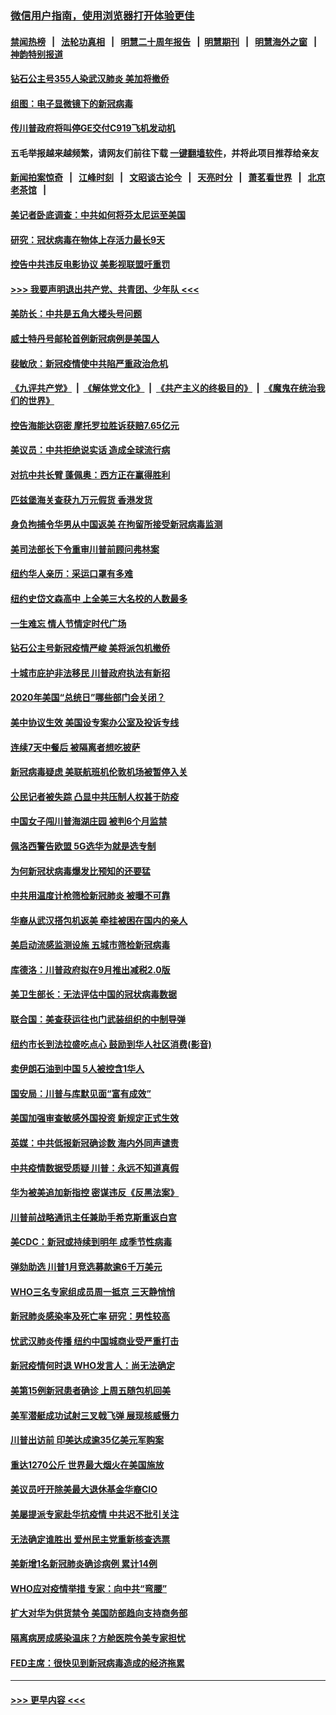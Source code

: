 ### [微信用户指南，使用浏览器打开体验更佳](https://github.com/gfw-breaker/banned-news1/blob/master/indexes/wechat-guide.md?t=0)
#### [禁闻热榜](热点新闻.md?t=0)  &nbsp;&nbsp;|&nbsp;&nbsp; [法轮功真相](https://github.com/gfw-breaker/truth/blob/master/README.md?t=0) &nbsp;&nbsp;|&nbsp;&nbsp; [明慧二十周年报告](https://github.com/gfw-breaker/mh-reports/blob/master/README.md?t=0) &nbsp;&nbsp;|&nbsp;&nbsp;[明慧期刊](https://github.com/gfw-breaker/mh-qikan) &nbsp;&nbsp;|&nbsp;&nbsp; [明慧海外之窗](https://github.com/gfw-breaker/mh-news/blob/master/README.md?t=0) &nbsp;&nbsp;|&nbsp;&nbsp; [神韵特别报道](https://github.com/gfw-breaker/mh-news/blob/master/shenyun.md?t=0)
#### [钻石公主号355人染武汉肺炎 美加将撤侨](../pages/nsc412/n11872392.md?t=02161611) 
#### [组图：电子显微镜下的新冠病毒](../pages/nsc412/n11872057.md?t=02161611) 
#### [传川普政府将叫停GE交付C919飞机发动机](../pages/nsc412/n11871600.md?t=02161611) 
#### 五毛举报越来越频繁，请网友们前往下载 [一键翻墙软件](https://github.com/gfw-breaker/ssr-accounts)，并将此项目推荐给亲友
#### [新闻拍案惊奇](https://github.com/gfw-breaker/banned-news1/blob/master/pages/link4.md) &nbsp;&nbsp;|&nbsp;&nbsp; [江峰时刻](https://github.com/gfw-breaker/banned-news1/blob/master/pages/link4.md) &nbsp;&nbsp;|&nbsp;&nbsp; [文昭谈古论今](https://github.com/gfw-breaker/banned-news1/blob/master/pages/link4.md) &nbsp;&nbsp;|&nbsp;&nbsp; [天亮时分](https://github.com/gfw-breaker/banned-news1/blob/master/pages/link4.md) &nbsp;&nbsp;|&nbsp;&nbsp; [萧茗看世界](https://github.com/gfw-breaker/banned-news1/blob/master/pages/link4.md) &nbsp;&nbsp;|&nbsp;&nbsp; [北京老茶馆](https://github.com/gfw-breaker/banned-news1/blob/master/pages/link4.md) &nbsp;&nbsp;|&nbsp;&nbsp; 
#### [美记者卧底调查：中共如何将芬太尼运至美国](../pages/nsc412/n11871821.md?t=02161611) 
#### [研究：冠状病毒在物体上存活力最长9天](../pages/nsc412/n11871871.md?t=02161611) 
#### [控告中共违反电影协议 美影视联盟吁重罚](../pages/nsc412/n11871820.md?t=02161611) 
#### [>>> 我要声明退出共产党、共青团、少年队 <<<](https://github.com/begood0513/goodnews/blob/master/quit/letter.md) 
#### [美防长：中共是五角大楼头号问题](../pages/nsc412/n11871768.md?t=02161611) 
#### [威士特丹号邮轮首例新冠病例是美国人](../pages/nsc412/n11871731.md?t=02161611) 
#### [裴敏欣：新冠疫情使中共陷严重政治危机](../pages/nsc412/n11871514.md?t=02161611) 
#### [《九评共产党》](https://github.com/begood0513/9ping.md/blob/master/README.md) &nbsp;|&nbsp; [《解体党文化》](../../../../jtdwh.md/blob/master/README.md)  &nbsp;|&nbsp; [《共产主义的终极目的》](../../../../gczydzjmd.md/blob/master/README.md) &nbsp;|&nbsp; [《魔鬼在统治我们的世界》](../../../../mgztzwmdsj.md/blob/master/README.md) 
#### [控告海能达窃密 摩托罗拉胜诉获赔7.65亿元](../pages/nsc412/n11871594.md?t=02161611) 
#### [美议员：中共拒绝说实话 造成全球流行病](../pages/nsc412/n11871582.md?t=02161611) 
#### [对抗中共长臂 蓬佩奥：西方正在赢得胜利](../pages/nsc412/n11871500.md?t=02161611) 
#### [匹兹堡海关查获九万元假货 香港发货](../pages/nsc412/n11870716.md?t=02161611) 
#### [身负拘捕令华男从中国返美  在拘留所接受新冠病毒监测](../pages/nsc412/n11870710.md?t=02161611) 
#### [美司法部长下令重审川普前顾问弗林案](../pages/nsc412/n11870258.md?t=02161611) 
#### [纽约华人亲历：采运口罩有多难](../pages/nsc412/n11870531.md?t=02161611) 
#### [纽约史岱文森高中  上全美三大名校的人数最多](../pages/nsc412/n11870557.md?t=02161611) 
#### [一生难忘 情人节情定时代广场](../pages/nsc412/n11870536.md?t=02161611) 
#### [钻石公主号新冠疫情严峻 美将派包机撤侨](../pages/nsc412/n11870505.md?t=02161611) 
#### [十城市庇护非法移民 川普政府执法有新招](../pages/nsc412/n11870410.md?t=02161611) 
#### [2020年美国“总统日”哪些部门会关闭？](../pages/nsc412/n11870148.md?t=02161611) 
#### [美中协议生效 美国设专案办公室及投诉专线](../pages/nsc412/n11870266.md?t=02161611) 
#### [连续7天中餐后 被隔离者想吃披萨](../pages/nsc412/n11870243.md?t=02161611) 
#### [新冠病毒疑虑 美联航班机伦敦机场被暂停入关](../pages/nsc412/n11870015.md?t=02161611) 
#### [公民记者被失踪 凸显中共压制人权甚于防疫](../pages/nsc412/n11870042.md?t=02161611) 
#### [中国女子闯川普海湖庄园 被判6个月监禁](../pages/nsc412/n11869919.md?t=02161611) 
#### [佩洛西警告欧盟 5G选华为就是选专制](../pages/nsc412/n11869898.md?t=02161611) 
#### [为何新冠状病毒爆发比预知的还要猛](../pages/nsc412/n11869828.md?t=02161611) 
#### [中共用温度计枪筛检新冠肺炎 被曝不可靠](../pages/nsc412/n11869707.md?t=02161611) 
#### [华裔从武汉搭包机返美 牵挂被困在国内的亲人](../pages/nsc412/n11869711.md?t=02161611) 
#### [美启动流感监测设施 五城市筛检新冠病毒](../pages/nsc412/n11869689.md?t=02161611) 
#### [库德洛：川普政府拟在9月推出减税2.0版](../pages/nsc412/n11869627.md?t=02161611) 
#### [美卫生部长：无法评估中国的冠状病毒数据](../pages/nsc412/n11869301.md?t=02161611) 
#### [联合国：美查获运往也门武装组织的中制导弹](../pages/nsc412/n11868677.md?t=02161611) 
#### [纽约市长到法拉盛吃点心  鼓励到华人社区消费(影音)](../pages/nsc412/n11868197.md?t=02161611) 
#### [卖伊朗石油到中国  5人被控含1华人](../pages/nsc412/n11867988.md?t=02161611) 
#### [国安局：川普与库默见面“富有成效”](../pages/nsc412/n11867976.md?t=02161611) 
#### [美国加强审查敏感外国投资 新规定正式生效](../pages/nsc412/n11868041.md?t=02161611) 
#### [英媒：中共低报新冠确诊数 海内外同声谴责](../pages/nsc412/n11867421.md?t=02161611) 
#### [中共疫情数据受质疑 川普：永远不知道真假](../pages/nsc412/n11867195.md?t=02161611) 
#### [华为被美追加新指控 密谋违反《反黑法案》](../pages/nsc412/n11867191.md?t=02161611) 
#### [川普前战略通讯主任兼助手希克斯重返白宫](../pages/nsc412/n11867104.md?t=02161611) 
#### [美CDC：新冠或持续到明年 成季节性病毒](../pages/nsc412/n11867279.md?t=02161611) 
#### [弹劾助选 川普1月竞选募款逾6千万美元](../pages/nsc412/n11866950.md?t=02161611) 
#### [WHO三名专家组成员周一抵京 三天静悄悄](../pages/nsc412/n11866947.md?t=02161611) 
#### [新冠肺炎感染率及死亡率 研究：男性较高](../pages/nsc412/n11866956.md?t=02161611) 
#### [忧武汉肺炎传播 纽约中国城商业受严重打击](../pages/nsc412/n11866902.md?t=02161611) 
#### [新冠疫情何时退 WHO发言人：尚无法确定](../pages/nsc412/n11866864.md?t=02161611) 
#### [美第15例新冠患者确诊 上周五随包机回美](../pages/nsc412/n11866852.md?t=02161611) 
#### [美军潜艇成功试射三叉戟飞弹 展现核威慑力](../pages/nsc412/n11866046.md?t=02161611) 
#### [川普出访前 印美达成逾35亿美元军购案](../pages/nsc412/n11865444.md?t=02161611) 
#### [重达1270公斤 世界最大烟火在美国施放](../pages/nsc412/n11865198.md?t=02161611) 
#### [美议员吁开除美最大退休基金华裔CIO](../pages/nsc412/n11865230.md?t=02161611) 
#### [美屡提派专家赴华抗疫情 中共迟不批引关注](../pages/nsc412/n11864719.md?t=02161611) 
#### [无法确定谁胜出 爱州民主党重新核查选票](../pages/nsc412/n11864830.md?t=02161611) 
#### [美新增1名新冠肺炎确诊病例 累计14例](../pages/nsc412/n11864893.md?t=02161611) 
#### [WHO应对疫情举措 专家：向中共“弯腰”](../pages/nsc412/n11864727.md?t=02161611) 
#### [扩大对华为供货禁令 美国防部趋向支持商务部](../pages/nsc412/n11864773.md?t=02161611) 
#### [隔离病房成感染温床？方舱医院令美专家担忧](../pages/nsc412/n11864575.md?t=02161611) 
#### [FED主席：很快见到新冠病毒造成的经济拖累](../pages/nsc412/n11864507.md?t=02161611) 

----
#### [ >>> 更早内容 <<< ](../indexes/nsc412-earlier.md)
